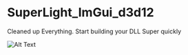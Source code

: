 # SuperLight_ImGui_d3d12

Cleaned up Everything. Start building your DLL Super quickly

![Alt Text](https://i.imgur.com/trYhWne.png)
